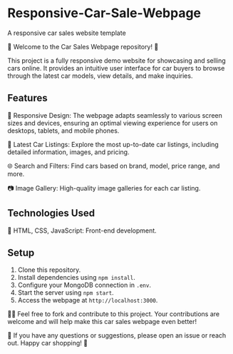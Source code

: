 # Responsive-Car-Sale-Webpage
A responsive car sales website template

🚗 Welcome to the Car Sales Webpage repository! 🚙

This project is a fully responsive demo website for showcasing and selling cars online. It provides an intuitive user interface for car buyers to browse through the latest car models, view details, and make inquiries. 

## Features

🌟 Responsive Design: The webpage adapts seamlessly to various screen sizes and devices, ensuring an optimal viewing experience for users on desktops, tablets, and mobile phones.

🚀 Latest Car Listings: Explore the most up-to-date car listings, including detailed information, images, and pricing.

🌐 Search and Filters: Find cars based on brand, model, price range, and more.

📷 Image Gallery: High-quality image galleries for each car listing.

## Technologies Used

🔧 HTML, CSS, JavaScript: Front-end development.

## Setup

1. Clone this repository.
2. Install dependencies using `npm install`.
3. Configure your MongoDB connection in `.env`.
4. Start the server using `npm start`.
5. Access the webpage at `http://localhost:3000`.

👨‍💻 Feel free to fork and contribute to this project. Your contributions are welcome and will help make this car sales webpage even better!

📝 If you have any questions or suggestions, please open an issue or reach out. Happy car shopping! 🚀

